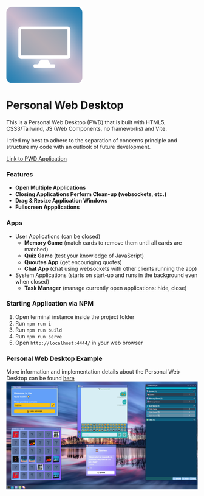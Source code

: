 ![pwd logo](icon.png)

# Personal Web Desktop
This is a Personal Web Desktop (PWD) that is built with HTML5, CSS3/Tailwind, JS (Web Components, no frameworks) and Vite.

I tried my best to adhere to the separation of concerns principle and structure my code with an outlook of future development.

[Link to PWD Application](https://edvose.github.io/personal-web-desktop/)

### Features
- **Open Multiple Applications**
- **Closing Applications Perform Clean-up (websockets, etc.)**
- **Drag & Resize Application Windows**
- **Fullscreen Appplications**

### Apps
- User Applications (can be closed)
  - **Memory Game** (match cards to remove them until all cards are matched)
  - **Quiz Game** (test your knowledge of JavaScript)
  - **Quoutes App** (get encouriging quotes)
  - **Chat App** (chat using websockets with other clients running the app)
- System Applications (starts on start-up and runs in the background even when closed)
  - **Task Manager** (manage currently open applications: hide, close)

### Starting Application via NPM
1. Open terminal instance inside the project folder
2. Run `npm run i`
3. Run `npm run build`
4. Run `npm run serve`
5. Open `http://localhost:4444/` in your web browser

### Personal Web Desktop Example
More information and implementation details about the Personal Web Desktop can be found 
[here](/src/js/components/personal_web_desktop/README.md)
![pwd example](pwd_example.jpg)
